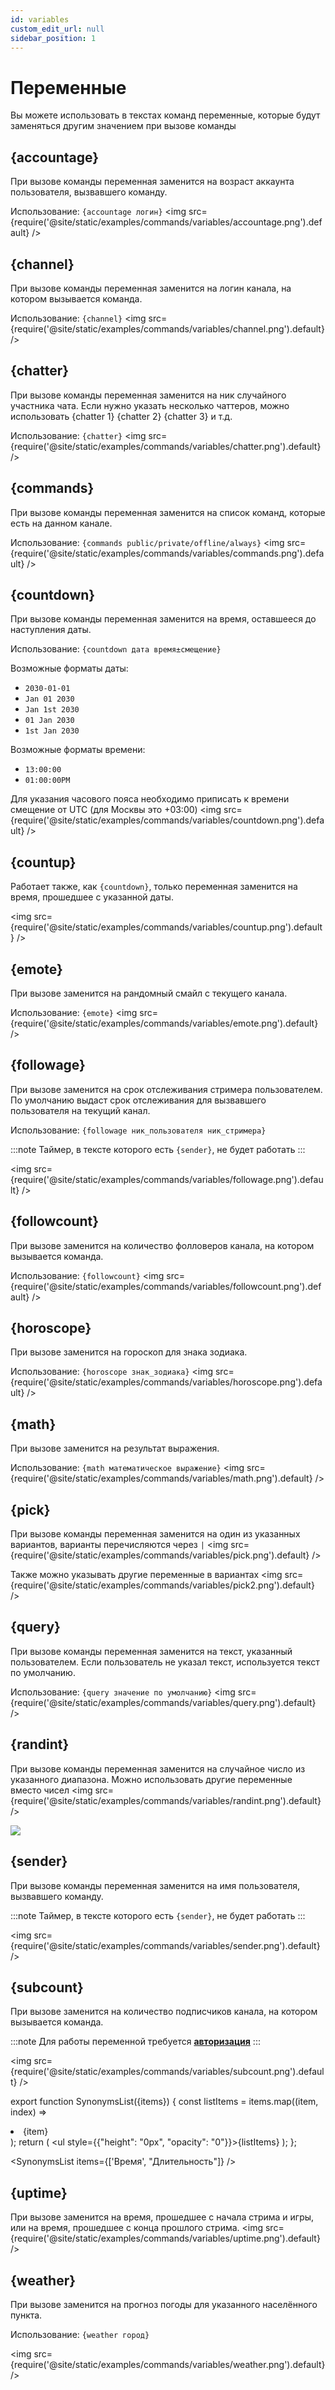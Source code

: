 ```yaml
---
id: variables
custom_edit_url: null
sidebar_position: 1
---
```


# Переменные
Вы можете использовать в текстах команд переменные, которые будут заменяться другим значением при вызове команды

## {accountage}
При вызове команды переменная заменится на возраст аккаунта пользователя, вызвавшего команду.

Использование: `{accountage логин}`
<img src={require('@site/static/examples/commands/variables/accountage.png').default} />

## {channel}
При вызове команды переменная заменится на логин канала, на котором вызывается команда.

Использование: `{channel}`
<img src={require('@site/static/examples/commands/variables/channel.png').default} />

## {chatter}
При вызове команды переменная заменится на ник случайного участника чата. Если нужно указать несколько чаттеров, можно использовать {chatter 1} {chatter 2} {chatter 3} и т.д.

Использование: `{chatter}`
<img src={require('@site/static/examples/commands/variables/chatter.png').default} />

## {commands}
При вызове команды переменная заменится на список команд, которые есть на данном канале.

Использование: `{commands public/private/offline/always}`
<img src={require('@site/static/examples/commands/variables/commands.png').default} />

## {countdown}
При вызове команды переменная заменится на время, оставшееся до наступления даты.

Использование: `{countdown дата время±смещение}`

Возможные форматы даты:
- `2030-01-01`
- `Jan 01 2030`
- `Jan 1st 2030`
- `01 Jan 2030`
- `1st Jan 2030`

Возможные форматы времени:
- `13:00:00`
- `01:00:00PM`

Для указания часового пояса необходимо приписать к времени смещение от UTC (для Москвы это +03:00)
<img src={require('@site/static/examples/commands/variables/countdown.png').default} />

## {countup}
Работает также, как `{countdown}`, только переменная заменится на время, прошедшее с указанной даты.

<img src={require('@site/static/examples/commands/variables/countup.png').default} />

## {emote}
При вызове заменится на рандомный смайл с текущего канала.

Использование: `{emote}`
<img src={require('@site/static/examples/commands/variables/emote.png').default} />

## {followage}
При вызове заменится на срок отслеживания стримера пользователем. По умолчанию выдаст срок отслеживания для вызвавшего пользователя на текущий канал.

Использование: `{followage ник_пользователя ник_стримера}`

:::note
Таймер, в тексте которого есть `{sender}`, не будет работать
:::

<img src={require('@site/static/examples/commands/variables/followage.png').default} />

## {followcount}
При вызове заменится на количество фолловеров канала, на котором вызывается команда.

Использование: `{followcount}`
<img src={require('@site/static/examples/commands/variables/followcount.png').default} />

## {horoscope}
При вызове заменится на гороскоп для знака зодиака.

Использование: `{horoscope знак_зодиака}`
<img src={require('@site/static/examples/commands/variables/horoscope.png').default} />

## {math}
При вызове заменится на результат выражения.

Использование: `{math математическое выражение}`
<img src={require('@site/static/examples/commands/variables/math.png').default} />

## {pick}
При вызове команды переменная заменится на один из указанных вариантов, варианты перечисляются через `|`
<img src={require('@site/static/examples/commands/variables/pick.png').default} />

Также можно указывать другие переменные в вариантах
<img src={require('@site/static/examples/commands/variables/pick2.png').default} />

## {query}
При вызове команды переменная заменится на текст, указанный пользователем. Если пользователь не указал текст, используется текст по умолчанию.

Использование: `{query значение по умолчанию}`
<img src={require('@site/static/examples/commands/variables/query.png').default} />

## {randint}
При вызове команды переменная заменится на случайное число из указанного диапазона. Можно использовать другие переменные вместо чисел
<img src={require('@site/static/examples/commands/variables/randint.png').default} />

<p><img src={require('@site/static/examples/commands/variables/randint2.png').default} /></p>

## {sender}
При вызове команды переменная заменится на имя пользователя, вызвавшего команду.

:::note
Таймер, в тексте которого есть `{sender}`, не будет работать
:::

<img src={require('@site/static/examples/commands/variables/sender.png').default} />

## {subcount}
При вызове заменится на количество подписчиков канала, на котором вызывается команда.

:::note
Для работы переменной требуется **[авторизация](../auth.md)**
:::

<img src={require('@site/static/examples/commands/variables/subcount.png').default} />



export function SynonymsList({items}) {
    const listItems = items.map((item, index) =>
      <li key={index}>
        {item}
      </li>
    );
    return (
        <ul style={{"height": "0px", "opacity": "0"}}>{listItems}</ul>
    );
};



<SynonymsList items={['Время', "Длительность"]} />


## {uptime}
При вызове заменится на время, прошедшее с начала стрима и игры, или на время, прошедшее с конца прошлого стрима.
<img src={require('@site/static/examples/commands/variables/uptime.png').default} />

## {weather}
При вызове заменится на прогноз погоды для указанного населённого пункта.

Использование: `{weather город}`

<img src={require('@site/static/examples/commands/variables/weather.png').default} />